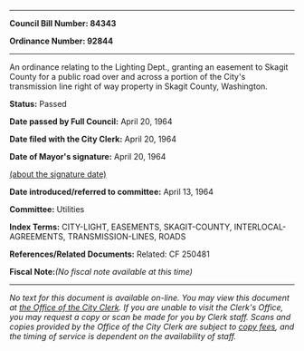 

********

**Council Bill Number: 84343**
   
**Ordinance Number: 92844**
********

 An ordinance relating to the Lighting Dept., granting an easement to Skagit County for a public road over and across a portion of the City's transmission line right of way property in Skagit County, Washington.

**Status:** Passed
   
**Date passed by Full Council:** April 20, 1964
   
**Date filed with the City Clerk:** April 20, 1964
   
**Date of Mayor's signature:** April 20, 1964
   
[(about the signature date)](/~public/approvaldate.htm)
   
   
   
**Date introduced/referred to committee:** April 13, 1964
   
**Committee:** Utilities
   
   
**Index Terms:** CITY-LIGHT, EASEMENTS, SKAGIT-COUNTY, INTERLOCAL-AGREEMENTS, TRANSMISSION-LINES, ROADS

**References/Related Documents:** Related: CF 250481

**Fiscal Note:**_(No fiscal note available at this time)_
********

_No text for this document is available on-line. You may view this document at [the Office of the City Clerk](http://www.seattle.gov/leg/clerk/contactUs.htm). If you are unable to visit the Clerk's Office, you may request a copy or scan be made for you by Clerk staff. Scans and copies provided by the Office of the City Clerk are subject to [copy fees](http://clerk.seattle.gov/~public/clerkfees.htm), and the timing of service is dependent on the availability of staff._

